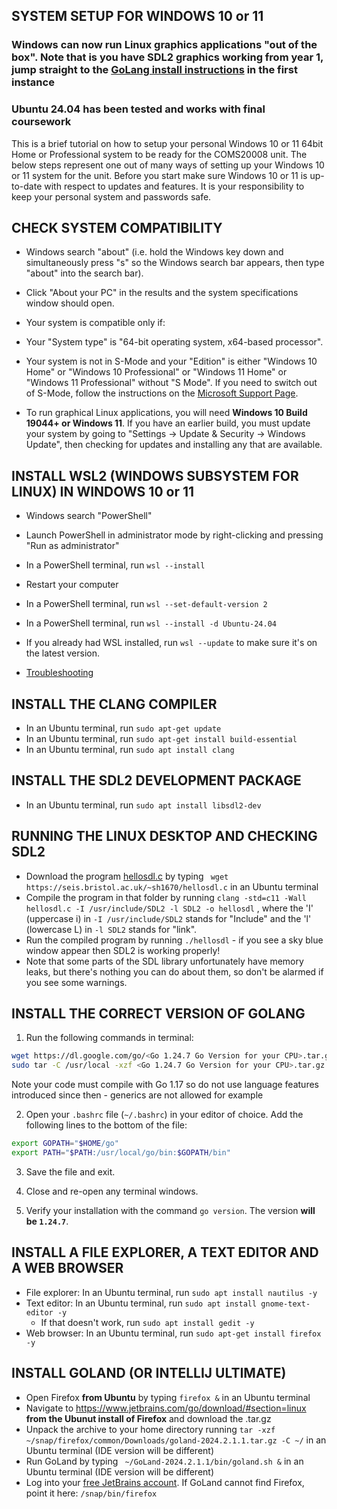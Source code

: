## SYSTEM SETUP FOR WINDOWS 10 or 11

### Windows can now run Linux graphics applications "out of the box". Note that is you have SDL2 graphics working from year 1, jump straight to the [GoLang install instructions](https://github.com/UoB-CSA/setup-guides/blob/master/go-install/windows.md#install-the-correct-version-of-golang) in the first instance

### Ubuntu 24.04 has been tested and works with final coursework

This is a brief tutorial on how to setup your personal Windows 10 or 11 64bit Home or Professional system to be ready for the COMS20008 unit. The below steps represent one out of many ways of setting up your Windows 10 or 11 system for the unit. Before you start make sure Windows 10 or 11 is up-to-date with respect to updates and features. It is your responsibility to keep your personal system and passwords safe.

CHECK SYSTEM COMPATIBILITY
--------------------------

*   Windows search "about" (i.e. hold the Windows key down and simultaneously press "s" so the Windows search bar appears, then type "about" into the search bar).
*   Click "About your PC" in the results and the system specifications window should open.
*   Your system is compatible only if:

*   Your "System type" is "64-bit operating system, x64-based processor".
*   Your system is not in S-Mode and your "Edition" is either "Windows 10 Home" or "Windows 10 Professional" or "Windows 11 Home" or "Windows 11 Professional" without "S Mode". If you need to switch out of S-Mode, follow the instructions on the [Microsoft Support Page](https://support.microsoft.com/en-gb/help/4456067/windows-10-switch-out-of-s-mode).
*   To run graphical Linux applications, you will need **Windows 10 Build 19044+ or Windows 11**. If you have an earlier build, you must update your system by going to "Settings -> Update & Security -> Windows Update", then checking for updates and installing any that are available.

INSTALL WSL2 (WINDOWS SUBSYSTEM FOR LINUX) IN WINDOWS 10 or 11
--------------------------

*    Windows search "PowerShell"
*    Launch PowerShell in administrator mode by right-clicking and pressing "Run as administrator"
*    In a PowerShell terminal, run `wsl --install`
*    Restart your computer
*    In a PowerShell terminal, run `wsl --set-default-version 2`
*    In a PowerShell terminal, run `wsl --install -d Ubuntu-24.04`

*    If you already had WSL installed, run `wsl --update` to make sure it's on the latest version.

*    [Troubleshooting](windows_fixes.md)

INSTALL THE CLANG COMPILER
--------------------------

*   In an Ubuntu terminal, run `sudo apt-get update`
*   In an Ubuntu terminal, run `sudo apt-get install build-essential`
*   In an Ubuntu terminal, run `sudo apt install clang`

INSTALL THE SDL2 DEVELOPMENT PACKAGE
------------------------------------

*   In an Ubuntu terminal, run `sudo apt install libsdl2-dev`

RUNNING THE LINUX DESKTOP AND CHECKING SDL2
-------------------------------------------

*   Download the program [hellosdl.c](https://seis.bristol.ac.uk/~sh1670/hellosdl.c) by typing ` wget https://seis.bristol.ac.uk/~sh1670/hellosdl.c` in an Ubuntu terminal
*   Compile the program in that folder by running `clang -std=c11 -Wall hellosdl.c -I /usr/include/SDL2 -l SDL2 -o hellosdl` , where the 'I' (uppercase i) in `-I /usr/include/SDL2` stands for "Include" and the 'l' (lowercase L) in `-l SDL2` stands for "link".
*   Run the compiled program by running `./hellosdl` - if you see a sky blue window appear then SDL2 is working properly!
*   Note that some parts of the SDL library unfortunately have memory leaks, but there's nothing you can do about them, so don't be alarmed if you see some warnings.

INSTALL THE CORRECT VERSION OF GOLANG
-------------------------------------------

1. Run the following commands in terminal:

```bash
wget https://dl.google.com/go/<Go 1.24.7 Go Version for your CPU>.tar.gz
sudo tar -C /usr/local -xzf <Go 1.24.7 Go Version for your CPU>.tar.gz
```
Note your code must compile with Go 1.17 so do not use language features introduced since then - generics are not allowed for example

2. Open your `.bashrc` file (`~/.bashrc`) in your editor of choice. Add the following lines to the bottom of the file:

```bash
export GOPATH="$HOME/go"
export PATH="$PATH:/usr/local/go/bin:$GOPATH/bin"
```

3. Save the file and exit.

4. Close and re-open any terminal windows.

5. Verify your installation with the command `go version`. The version **will be `1.24.7`**.

INSTALL A FILE EXPLORER, A TEXT EDITOR AND A WEB BROWSER
-------------------------------------------

*   File explorer: In an Ubuntu terminal, run `sudo apt install nautilus -y`
*   Text editor: In an Ubuntu terminal, run `sudo apt install gnome-text-editor -y`
    - If that doesn't work, run `sudo apt install gedit -y`
*   Web browser: In an Ubuntu terminal, run `sudo apt-get install firefox -y`

<!-- https://download.jetbrains.com/go/goland-2024.2.1.1.tar.gz -->

INSTALL GOLAND (OR INTELLIJ ULTIMATE)
-------------------------------------------
* Open Firefox **from Ubuntu** by typing `firefox &` in an Ubuntu terminal
* Navigate to https://www.jetbrains.com/go/download/#section=linux **from the Ubunut install of Firefox** and download the .tar.gz
* Unpack the archive to your home directory running `tar -xzf ~/snap/firefox/common/Downloads/goland-2024.2.1.1.tar.gz -C ~/` in an Ubuntu terminal (IDE version will be different)
* Run GoLand by typing ` ~/GoLand-2024.2.1.1/bin/goland.sh &` in an Ubuntu terminal (IDE version will be different)
* Log into your [free JetBrains account](https://www.jetbrains.com/community/education/#students). If GoLand cannot find Firefox, point it here: `/snap/bin/firefox`
